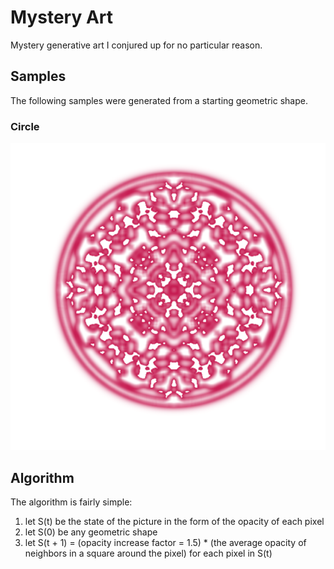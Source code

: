 # Mystery Art

Mystery generative art I conjured up for no particular reason.

## Samples

The following samples were generated from a starting geometric shape.

### Circle
![S(50) from starting with a circle](./img/start_from_circle.png)

## Algorithm

The algorithm is fairly simple:

1. let S(t) be the state of the picture in the form of the opacity of each pixel
2. let S(0) be any geometric shape
3. let S(t + 1) = (opacity increase factor = 1.5) * (the average opacity of neighbors in a square around the pixel) for each pixel in S(t)
